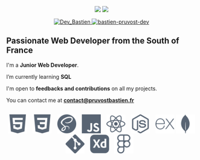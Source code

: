 <p align="center">
  <img src="https://github-readme-stats.vercel.app/api/top-langs?username=Dev-BastienPruvost&show_icons=true&locale=en&layout=compact&hide_border=true&langs_count=6&card_width=362&theme=nord&title_color=adbac7" height="155">
  <img src="https://github-readme-stats.vercel.app/api?username=Dev-Bastienpruvost&show_icons=true&locale=en&hide_border=true&include_all_commits=true&count_private=true&custom_title=GitHub+Stats&theme=nord&title_color=adbac7" height="155">
  <br/>
</p>

<p align="center">
  <a href="https://twitter.com/DevBastien">
    <img src="https://img.shields.io/badge/Twitter-1DA1F2?style=for-the-badge&logo=twitter&logoColor=white" alt="Dev_Bastien" />
  </a>
  <a href="https://www.linkedin.com/in/bastien-pruvost-dev/">
    <img src="https://img.shields.io/badge/LinkedIn-0077B5?style=for-the-badge&logo=linkedin&logoColor=white" alt="bastien-pruvost-dev" />
  </a>
</p>

<h2>
  Passionate Web Developer from the South of France
</h2>

I'm a **Junior Web Developer**.

<!-- 🔭 I’m currently working on [Project Name](Project Link) -->

I’m currently learning **SQL**

<!-- 👯 I’m looking to collaborate on [Project Name](Project Link) -->

I'm open to **feedbacks and contributions** on all my projects.

<!-- 👨‍💻 All of my projects are available at [http://www.portfolio.pruvostbastien.fr/]( http://www.portfolio.pruvostbastien.fr/) (SOON) -->

<!-- 📝 I regularly write articles on [Blog Link](Blog Link) -->

<!-- 💬 Ask me about **Javascript** -->

You can contact me at **contact@pruvostbastien.fr**

<!-- <h4 align="center">Technologies, languages and tools that I use 💻</h4> -->

<h2> </h2>

<p align="center">
  <img src="./assets/icons/html5.svg" width="50" height="50"/> &ensp;
  <img src="./assets/icons/css3.svg" width="50" height="50" /> &ensp;
  <img src="./assets/icons/sass.svg" width="50" height="50"/> &ensp;
  <img src="./assets/icons/javascript.svg" width="50" height="50" /> &ensp;
  <img src="./assets/icons/react.svg" width="50" height="50" /> &ensp;
  <img src="./assets/icons/nodejs.svg" width="50" height="50" /> &ensp;
  <img src="./assets/icons/express.svg" width="50" height="50" />
  <img src="./assets/icons/mongodb.svg" width="50" height="50" />
  <img src="./assets/icons/git.svg" width="50" height="50" /> &ensp;
  <img src="./assets/icons/adobexd.svg" width="50" height="50" /> &ensp;
  <img src="./assets/icons/figma.svg" width="50" height="50" /> &ensp;
</p>

